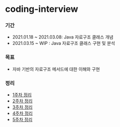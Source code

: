 # coding-interview
### 기간
- 2021.01.18 ~ 2021.03.08: Java 자료구조 클래스 개념
- 2021.03.15 ~ WIP : Java 자료구조 클래스 구현 및 분석

### 목표
- 자바 기반의 자료구조 메서드에 대한 이해와 구현 

### 정리
- [1주차 정리](https://github.com/Wave1994-Hoon/coding-interview/blob/master/src/week1/week1.md)
- [2주차 정리](https://github.com/Wave1994-Hoon/coding-interview/blob/master/src/week2/week2.md)
- [3주차 정리](https://github.com/Wave1994-Hoon/coding-interview/blob/master/src/week3/week3.md)
- [4주차 정리](https://github.com/Wave1994-Hoon/coding-interview/blob/master/src/week4/week4.md)
- [5주차 정리](https://github.com/Wave1994-Hoon/coding-interview/blob/master/src/week5/week5.md)
